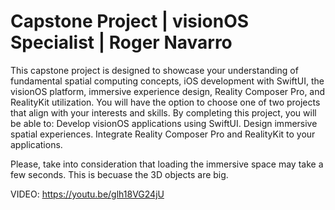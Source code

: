 # Capstone Project | visionOS Specialist | Roger Navarro
 
This capstone project is designed to showcase your understanding of fundamental spatial computing concepts, iOS development with SwiftUI, the visionOS platform, immersive experience design, Reality Composer Pro, and RealityKit utilization. You will have the option to choose one of two projects that align with your interests and skills.
By completing this project, you will be able to:
Develop visionOS applications using SwiftUI.
Design immersive spatial experiences.
Integrate Reality Composer Pro and RealityKit to your applications.

Please, take into consideration that loading the immersive space may take a few seconds. This is becuase the 3D objects are big. 

VIDEO: https://youtu.be/glh18VG24jU
